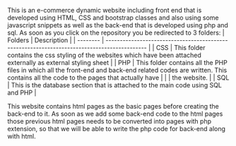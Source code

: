 This is an e-commerce dynamic website including front end that is developed using HTML, CSS and bootstrap classes and also using some javascript snippets as well as the back-end that is developed using php and sql.
  As soon as you click on the repository you be redirected to 3 folders: 
| Folders  |                                      Description                                             |
| -------- | -------------------------------------------------------------------------------------------- |
| CSS      | This folder contains the css styling of the websites which have been attached externally as external styling sheet |
| PHP      | This folder contains all the PHP files in which all the front-end and back-end related codes are written. This contains all the code to the pages that actually have |  |          | the website.      |
| SQL      | This is the database section that is attached to the main code using SQL and PHP             |

    
  This website contains html pages as the basic pages before creating the back-end to it. As soon as we add some back-end code to the html pages those previous html pages needs to be converted into pages with php extension, so that we will be able to write the php code for back-end along with html.
